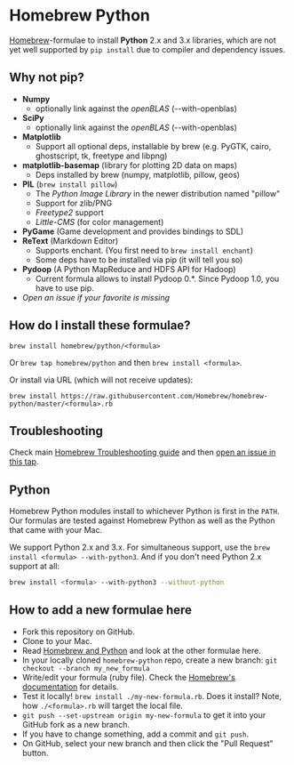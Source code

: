 # Homebrew Python
[Homebrew](http://brew.sh)-formulae to install **Python** 2.x and 3.x libraries, which are not yet well supported by `pip install` due to compiler and dependency issues.

## Why not pip?
*   **Numpy**
    -   optionally link against the *openBLAS* (--with-openblas)
*   **SciPy**
    -   optionally link against the *openBLAS* (--with-openblas)
*   **Matplotlib**
    -   Support all optional deps, installable by brew
        (e.g. PyGTK, cairo, ghostscript, tk, freetype and libpng)
*   **matplotlib-basemap** (library for plotting 2D data on maps)
    -   Deps installed by brew (numpy, matplotlib, pillow, geos)
*   **PIL** (`brew install pillow`)
    -   The *Python Image Library* in the newer distribution named "pillow"
    -   Support for zlib/PNG
    -   *Freetype2* support
    -   *Little-CMS* (for color management)
*   **PyGame** (Game development and provides bindings to SDL)
*   **ReText** (Markdown Editor)
    -   Supports enchant. (You first need to `brew install enchant`)
    -   Some deps have to be installed via pip (it will tell you so)
*   **Pydoop** (A Python MapReduce and HDFS API for Hadoop)
    -   Current formula allows to install Pydoop 0.*. Since Pydoop 1.0, you have to use pip.
*   _Open an issue if your favorite is missing_

## How do I install these formulae?
`brew install homebrew/python/<formula>`

Or `brew tap homebrew/python` and then `brew install <formula>`.

Or install via URL (which will not receive updates):

```
brew install https://raw.githubusercontent.com/Homebrew/homebrew-python/master/<formula>.rb
```

## Troubleshooting
Check main [Homebrew Troubleshooting guide](https://github.com/Homebrew/homebrew/blob/master/share/doc/homebrew/Troubleshooting.md#troubleshooting) and then [open an issue in this tap](https://github.com/Homebrew/homebrew/issues/new).

## Python
Homebrew Python modules install to whichever Python is first in the `PATH`. Our formulas are tested against Homebrew Python as well as the Python that came with your Mac.

We support Python 2.x and 3.x. For simultaneous support, use the `brew install <formula> --with-python3`. And if you don't need Python 2.x support at all:

```sh
brew install <formula> --with-python3 --without-python
```

## How to add a new formulae here
* Fork this repository on GitHub.
* Clone to your Mac.
* Read [Homebrew and Python](https://github.com/Homebrew/homebrew/blob/master/share/doc/homebrew/Homebrew-and-Python.md#homebrew-and-python) and look at the other formulae here.
* In your locally cloned `homebrew-python` repo, create a new branch: `git checkout --branch my_new_formula`
* Write/edit your formula (ruby file). Check the [Homebrew's documentation](https://github.com/Homebrew/homebrew/tree/master/share/doc/homebrew#readme) for details.
* Test it locally! `brew install ./my-new-formula.rb`. Does it install? Note, how `./<formula>.rb` will target the local file.
* `git push --set-upstream origin my-new-formula` to get it into your GitHub fork as a new branch.
* If you have to change something, add a commit and `git push`.
* On GitHub, select your new branch and then click the "Pull Request" button.
